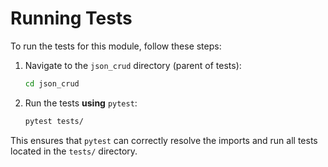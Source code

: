 # Running Tests

To run the tests for this module, follow these steps:

1. Navigate to the `json_crud` directory (parent of tests):

   ```bash
   cd json_crud
   ```

2. Run the tests **using** `pytest`:

   ```bash
   pytest tests/
   ```

This ensures that `pytest` can correctly resolve the imports and run all tests located in the `tests/` directory.
